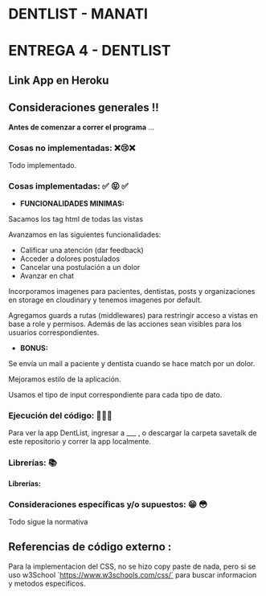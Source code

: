 # DENTLIST - MANATI

# ENTREGA 4 - DENTLIST

## Link App en Heroku 

## Consideraciones generales :bangbang:
**Antes de comenzar a correr el programa** ...

### Cosas no implementadas: :x::cry::x:

Todo implementado.
 
### Cosas implementadas: :white_check_mark: :stuck_out_tongue_closed_eyes: :white_check_mark:

 - **FUNCIONALIDADES MINIMAS:**

Sacamos los tag html de todas las vistas

Avanzamos en las siguientes funcionalidades:

  * Calificar una atención (dar feedback)
  * Acceder a dolores postulados
  * Cancelar una postulación a un dolor
  * Avanzar en chat

Incorporamos imagenes para pacientes, dentistas, posts y organizaciones en storage en cloudinary y tenemos imagenes por default.

Agregamos guards a rutas (middlewares) para restringir acceso a vistas en base a role y permisos. Además de las acciones sean visibles para los usuarios correspondientes.
 
 - **BONUS:**

Se envía un mail a paciente y dentista cuando se hace match por un dolor.

Mejoramos estilo de la aplicación.

Usamos el tipo de input correspondiente para cada tipo de dato.

### Ejecución del código:  :floppy_disk::floppy_disk::floppy_disk:

Para ver la app DentList, ingresar a ___ , o descargar la carpeta savetalk de este repositorio y correr la app localmente.

### Librerías: :books: 

**Librerías:**



### Consideraciones específicas y/o supuestos: :grin: :flushed: 
Todo sigue la normativa

## Referencias de código externo :

Para la implementacion del CSS, no se hizo copy paste de nada, pero si se uso w3School ´https://www.w3schools.com/css/´ para buscar informacion y metodos especificos.